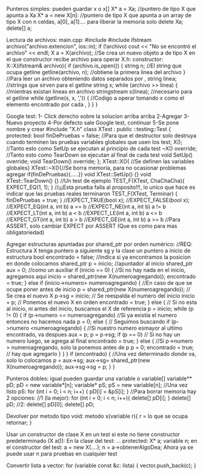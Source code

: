 Punteros simples: pueden guardar x o x[]
X* a = Xa; //puntero de tipo X que apunta a Xa
X* a = new X[n]: //puntero de tipo X que apunta a un array de tipo X con n celdas, a[0], a[1]....
para liberar la memoria solo
delete Xa;
delete[] a;

Lectura de archivos:
main.cpp:
#include <iostream>
#include <fstream>
ifstream archivo("archivo.extencion", ios::in);
	if (!archivo)
		cout << "No se encontró el archivo" << endl;
	X a = X(archivo); //Se crea un nuevo objeto a de tipo X en el que constructor recibe archivo para operar 
X.h:
constructor:
X::X(ifstream& archivo){
      if (archivo.is_open()) {
		string n; //El string que ocupa getline
		getline(archivo, n); //obtiene la primera linea del archivo
      }
     //Para leer un archivo obteniendo datos separados por , 
                string linea; //strings que sirven para el getline
		string x;
		while (archivo >> linea) { //mientras existan lineas en archivo
			stringstream s(linea); //necesario para el getline
			while (getline(s, x, ',')) {
                        //Codigo a operar tomando x como el elemento encontrado por cada , }
                        }
}

Google test:
1- Click derecho sobre la solucion arriba arriba
2-Agregar
3-Nuevo proyecto
4-Por defecto sale Google test, continuar
5-Se pone nombre y crear
#include "X.h"
class XTest : public ::testing::Test
{
protected:
           bool finDePruebas = false; //Para que el destructor solo destruya cuando terminen las pruebas
           variables globales que usen los test;
           X(); //Tanto esto como SetUp se ejecutan al principio de cada test
	   ~X() override; //Tanto esto como TearDown se ejecutan al final de cada test
           void SetUp() override;
           void TearDown() override;
};
XTest::X(){ //Se definen las variables globales}
XTest::~X(){//Se borra memoria, para no ocasionar problemas agregar if(finDePruebas){.....}}
void  XTest::SetUp() {}
void  XTest::TearDown() {}
//Un test de ejemplo
TEST_F(XTest, ChaChaCha){
EXPECT_EQ(1, 1);
}
//¡¡¡Esta prueba falla al proposito!!!, lo unico que hace es indicar que las pruebas reales terminaron
TEST_F(XTest, Terminar) {
	finDePruebas = true;
}
//EXPECT_TRUE(bool x);
//EXPECT_FALSE(bool x);
//EXPECT_EQ(int a, int b)  a == b
//EXPECT_NE(int a, int b)  a != b
//EXPECT_LT(int a, int b)  a < b
//EXPECT_LE(int a, int b)  a <= b
//EXPECT_GT(int a, int b)  a > b
//EXPECT_GE(int a, int b)  a >= b
//Para ASSERT, solo cambiar EXPECT por ASSERT (Que es como para mas obligatoriedad)
	
Agregar estructuras apuntadas por shared_ptr por orden numérico:
//REQ: Estructura X tenga puntero a siguiente sg y la clase un puntero a inicio de estructura
	bool encontrado = false; //indica si ya encontramos la posicion en donde colocamos
	shared_ptr<X> p = inicio; //apuntador al inicio
	shared_ptr<X > aux = 0; //como un auxiliar
	if (inicio == 0) { //Si no hay nada en el inicio, agregamos aqui
		inicio = shared_ptr<X>(new X(numeroagregando));
		encontrado = true;
	}
	else if (inicio->numero> numeroagregando) { //En caso de que se ocupe poner antes de inicio
		p = shared_ptr<X>(new X(numeroagregando));     // Se crea el nuevo X
		p->sg = inicio;         // Se reespalda el numero del inicio
		inicio = p;              // Ponemos el nuevo X en orden
		encontrado = true;
	}
	else {                       // Si no esta al inicio, ni antes del inicio, buscamos el X de referencia
		p = inicio;
		while (p != 0) {
			if (p->numero == numeroagregando)   //Si ya existía el numero entonces no hacemos nada
				p = 0;
			else { // Seguimos buscando
				if (p->numero <numeroagregando) { //Si nuestro numero esmayor al ultimo encontrado, va despues
					aux = p;
					p = p->sg;
					if (p == 0) // Si no hay un numero luego, se agrega al final
						encontrado = true;
				}
				else { //Si p->numero > numeroagregando, solo la ponemos antes de p
					p = 0;
					encontrado = true; // hay que agregarlo
				}
			}
		}
		if (encontrado) { //Una vez determinado donde va, solo lo colocamos
			p = aux->sg;
			aux->sg= shared_ptr<X>(new X(numeroagregando));
			aux->sg->sg = p;
		}
}

Punteros dobles:
igual pueden guardar una variable o variable[]
variable** pD; 
pD = new variable*[n];
variable* pS;
pS = new variable[n];
//Una vez listo pS:
for (int i = 0; i < n; i++) { 
         pD[i] = &pS[i];
}
//Para borrar memoria hay 2 opciones:
//1 (la mejor): 
for (int i = 0; i < n; i++){
delete[] pD[i];
}
delete[] pD;
//2:
delete[] pD[0];
delete[] pD;

Devolver por metodo tipo void:
metodo x(variable r){
r = lo que se ocupa retornar;
}

Usar un constructor de clase X en un test si este no tiene constructor predeterminado (X a()):
En la clase del test:
... protected: X* a;
variable n;
en el constructor del test:
a = new X(....);
n = a->obtenerAlgoDea;
Ahora ya se puede usar n para pruebas en cualquier test

Convertir lista a vector:
for (variable const &c: lista) {
        vector.push_back(c);
}
